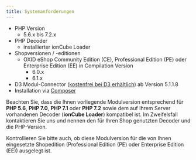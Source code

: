 ```yaml
---
title: Systemanforderungen
---
```


* PHP Version
    * 5.6.x bis 7.2.x
* PHP Decoder
    * installierter ionCube Loader
* Shopversionen / -editionen
    * OXID eShop Community Edition (CE), Professional Edition (PE) oder Enterprise Edition (EE) in Compilation Version 
        * 6.0.x
        * 6.1.x
* D3 Modul-Connector ([kostenfrei bei D3 erhältlich](https://www.oxidmodule.com/connector/)) ab Version 5.1.1.8 
* Installation via [Composer](https://getcomposer.org)

Beachten Sie, dass die Ihnen vorliegende Modulversion entsprechend für **PHP 5.6**, **PHP 7.0**, **PHP 7.1** oder **PHP 7.2** sowie dem auf Ihrem Server vorhandenen Decoder (**ionCube Loader**) kompatibel ist. Im Zweifelsfall kontaktieren Sie uns und nennen den für Ihren Shop genutzten Decoder und die PHP-Version.

Kontrollieren Sie bitte auch, ob diese Modulversion für die von Ihnen eingesetzte Shopedition (Professional Edition (PE) oder Enterprise Edition (EE)) ausgelegt ist. 
